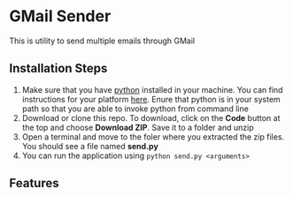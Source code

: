 # GMail Sender
This is utility to send multiple emails through GMail

## Installation Steps
1. Make sure that you have [python](https://www.python.org/) installed in your machine.  You can find instructions for your platform [here](https://wiki.python.org/moin/BeginnersGuide/Download).  Enure that python is in your system path so that you are able to invoke python from command line
2. Download or clone this repo.  To download, click on the **Code** button at the top and choose **Download ZIP**.  Save it to a folder and unzip
3. Open a terminal and move to the foler where you extracted the zip files.  You should see a file named **send.py**
4. You can run the application using   `python send.py <arguments>`

## Features
